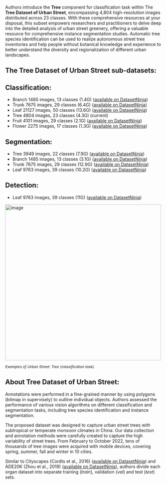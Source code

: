 Authors introduce the **Tree** component for classification task within The **Tree Dataset of Urban Street**, encompassing 4,804 high-resolution images distributed across 23 classes. With these comprehensive resources at your disposal, this subset empowers researchers and practitioners to delve deep into the detailed analysis of urban street greenery, offering a valuable resource for comprehensive instance segmentation studies. Automatic tree species identification can be used to realize autonomous street tree inventories and help people without botanical knowledge and experience to better understand the diversity and regionalization of different urban landscapes.

## The Tree Dataset of Urban Street sub-datasets: 

## Classification:

- Branch 1485 images, 13 classes (1.4G) ([available on DatasetNinja](https://datasetninja.com/urban-street-branch))
- Trunk 7675 images, 29 classes (6.4G) ([available on DatasetNinja](https://datasetninja.com/urban-street-trunk))
- Leaf 21127 images, 50 classes (13.6G) ([available on DatasetNinja](https://datasetninja.com/urban-street-leaf-classification))
- Tree 4804 images, 23 classes (4.3G) (current)
- Fruit 4101 images, 29 classes (2.1G) ([available on DatasetNinja](https://datasetninja.com/urban-street-fruit))
- Flower 2275 images, 17 classes (1.3G) ([available on DatasetNinja](https://datasetninja.com/urban-street-flower))

## Segmentation:

- Tree 3949 images, 22 classes (7.9G) ([available on DatasetNinja](https://datasetninja.com/urban-street-tree))
- Branch 1485 images, 13 classes (3.1G) ([available on DatasetNinja](https://datasetninja.com/urban-street-branch))
- Trunk 7675 images, 29 classes (12.9G) ([available on DatasetNinja](https://datasetninja.com/urban-street-trunk))
- Leaf 9763 images, 39 classes (10.2G) ([available on DatasetNinja](https://datasetninja.com/urban-street-leaf))

## Detection:

- Leaf 9763 images, 39 classes (11G) ([available on DatasetNinja](https://datasetninja.com/urban-street-leaf))

<img src="https://ytt917251944.github.io/dataset_jekyll/assets/img/class/classification-tree.png" alt="image" width="500">

<span style="font-size: smaller; font-style: italic;">Examples of Urban Street: Tree (classification task).</span>

## About Tree Dataset of Urban Street: 

Annotations were performed in a fine-grained manner by using polygons (bitmap in supervisely) to outline individual objects. Authors assessed the performance of various vision algorithms on different classification and segmentation tasks, including tree species identification and instance segmentation. 

The proposed dataset was designed to capture urban street trees with subtropical or temperate monsoon climates in China. Our data collection and annotation methods were carefully created to capture the high variability of street trees. From February to October 2022, tens of thousands of tree images were acquired with mobile devices, covering spring, summer, fall and winter in 10 cities.

Similar to Cityscapes (Cordts et al., 2016) ([available on DatasetNinja](https://datasetninja.com/cityscapes)) and ADE20K (Zhou et al., 2019) ([available on DatasetNinja](https://datasetninja.com/ade20k)), authors divide each organ dataset into separate training (*train*), validation (*val*) and test (*test*) sets. 